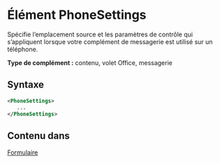# <a name="phonesettings-element"></a>Élément PhoneSettings

Spécifie l’emplacement source et les paramètres de contrôle qui s’appliquent lorsque votre complément de messagerie est utilisé sur un téléphone.

**Type de complément :** contenu, volet Office, messagerie

## <a name="syntax"></a>Syntaxe

```XML
<PhoneSettings>
   ...
</PhoneSettings>
```

## <a name="contained-in"></a>Contenu dans

[Formulaire](form.md)

